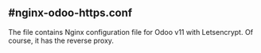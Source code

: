 #nginx-odoo-https.conf
---
The file contains Nginx configuration file for Odoo v11 with Letsencrypt. Of course, it has the reverse proxy.
